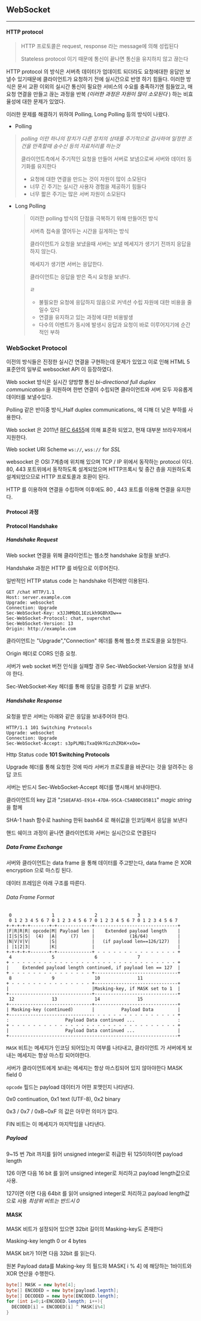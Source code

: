 ## WebSocket

---

#### HTTP protocol

> HTTP 프로토콜은 request, response 라는 message에 의해 성립된다
>
> Stateless protocol 이기 때문에 통신이 끝나면 통신을 유지하지 않고 끊는다

HTTP protocol 의 방식은 서버측 데이터가 업데이트 되더라도 요청에대한 응답만 보낼수 있기때문에 클라이언트가 요청하기 전에 실시간으로 반영 하기 힘들다. 이러한 방식은 문서 교환 이외의 실시간 통신이 필요한 서비스의  수요를 충족하기엔 힘들었고, 매 요청 연결을 만들고 끊는 과정을 반복 _(이러한 과정은 자원이 많이 소모된다_ ) 하는 비효율성에 대한 문제가 있었다.

이러한 문제를 해결하기 위하여 Polling, Long Polling 등의 방식이 나왔다.

-  Polling

  > _polling 이란 하나의 장치가 다른 장치의 상태를 주기적으로 검사하여 일정한 조건을 만족할때 송수신 등의 자료처리를 하는것_
  >
  > 클라이언트측에서 주기적인 요청을 만들어 서버로 보냄으로써 서버와 데이터 동기화를 유지한다
  >
  > - 요청에 대한 연결을 만드는 것이 자원이 많이 소모된다
  > - 너무 긴 주기는 실시간 사용자 경험을 제공하기 힘들다
  > - 너무 짧은 주기는 많은 서버 자원이 소모된다

- Long Polling

  > 이러한 polling 방식의 단점을 극복하기 위해 만들어진 방식
  >
  > 서버측 접속을 열어두는 시간을 길게하는 방식
  >
  > 클라이언트가 요청을 보냈을때 서버는 보낼 메세지가 생기기 전까지 응답을 하지 않는다.
  >
  > 메세지가 생기면 서버는 응답한다.
  >
  > 클라이언트는 응답을 받은 즉시 요청을 보낸다.
  >
  > ㄹ
  >
  > - 불필요한 요청에 응답하지 않음으로 커넥션 수립 자원에 대한 비용을 줄일수 있다
  > - 연결을 유지하고 있는 과정에 대한 비용발생
  > - 다수의 이벤트가 동시에 발생시 응답과 요청이 바로 이루어지기에 순간적인 부하

### WebSocket Protocol 

이전의 방식들은 진정한 실시간 연결을 구현하는데 문제가 있었고 이로 인해 HTML 5 표준안의 일부로  websocket API 이 등장하였다.

Web socket 방식은 실시간 양방향 통신 _bi-directional full duplex communication_ 을 지원하며 한번 연결이 수립되면 클라이언트와 서버 모두 자유롭게 데이터를 보낼수있다.

Polling 같은 반이중 방식_Half duplex communications_ 에 디해 더 낮은 부하를 사용한다.

Web socket 은 2011년 [RFC 6455](http://tools.ietf.org/html/rfc6455)에 의해 표준화 되었고, 현재 대부분 브라우저에서 지원한다.

Web socket URI Scheme `ws://`, `wss://` for _SSL_ 

websocket 은  OSI 7계층에 위치해 있으며  TCP / IP 위에서 동작하는 protocol 이다. 80, 443 포트위에서 동작하도록 설계되었으며 HTTP프록시 및 중간 층을 지원하도록 설계되었으므로 HTTP 프로토콜과 호환이 된다.

HTTP 를 이용하여 연결을 수립하며 이후에도 80 , 443 포트를 이용해 연결을 유지한다.

#### Protocol 과정

#### Protocol Handshake

##### Handshake Request

Web socket 연결을 위해 클라이언트는 웹소켓 handshake  요청을 보낸다.

Handshake 과정은 HTTP 를 바탕으로 이루어진다.

일반적인 HTTP status code 는 handshake 이전에만 이용된다.

```HTTP
GET /chat HTTP/1.1
Host: server.example.com
Upgrade: websocket
Connection: Upgrade
Sec-WebSocket-Key: x3JJHMbDL1EzLkh9GBhXDw==
Sec-WebSocket-Protocol: chat, superchat
Sec-WebSocket-Version: 13
Origin: http://example.com
```

클라이언트는 "Upgrade","Connection" 헤더를 통해 웹소켓 프로토콜을 요청한다.

Origin 헤더로  CORS  인증 요청.

서버가 web socket 버전 인식을 실패할 경우 Sec-WebSocket-Version 요청을 보내야 한다.

Sec-WebSocket-Key 헤더를 통해 응답을 검증할 키 값을 보낸다.

##### Handshake Response

요청을 받은 서버는 아래와 같은 응답을 보내주어야 한다.

```HTTP
HTTP/1.1 101 Switching Protocols
Upgrade: websocket
Connection: Upgrade
Sec-WebSocket-Accept: s3pPLMBiTxaQ9kYGzzhZRbK+xOo=
```

Http Status code __101 Switching Protocols__

 Upgrade 헤더를 통해 요청한 것에 따라 서버가 프로토콜을 바꾼다는 것을 알려주는 응답 코드

서버는 반드시 Sec-WebSocket-Accept 헤더를 명시해서 보내야한다.

클라이언트의 key 값과  "`258EAFA5-E914-47DA-95CA-C5AB0DC85B11`" _magic string_ 을 함께 

SHA-1 hash 함수로 hashing 한뒤 bash64 로 해쉬값을 인코딩해서 응답을 보낸다

핸드 쉐이크 과정이 끝나면 클라이언트와 서버는 실시간으로 연결된다

##### Data Frame Exchange

서버와 클라이언트는 data frame 을 통해 데이터를 주고받는다, data frame 은 XOR encryption 으로 마스킹 된다.

데이터 프레임은 아래 구조를 따른다.

###### Data Frame Format

```
 0               1               2               3
 0 1 2 3 4 5 6 7 0 1 2 3 4 5 6 7 0 1 2 3 4 5 6 7 0 1 2 3 4 5 6 7
+-+-+-+-+-------+-+-------------+-------------------------------+
|F|R|R|R| opcode|M| Payload len |    Extended payload length    |
|I|S|S|S|  (4)  |A|     (7)     |             (16/64)           |
|N|V|V|V|       |S|             |   (if payload len==126/127)   |
| |1|2|3|       |K|             |                               |
+-+-+-+-+-------+-+-------------+ - - - - - - - - - - - - - - - +
 4               5               6               7
+ - - - - - - - - - - - - - - - - - - - - - - - - - - - - - - - +
|     Extended payload length continued, if payload len == 127  |
+ - - - - - - - - - - - - - - - +-------------------------------+
 8               9               10              11
+ - - - - - - - - - - - - - - - +-------------------------------+
|                               |Masking-key, if MASK set to 1  |
+-------------------------------+-------------------------------+
 12              13              14              15
+-------------------------------+-------------------------------+
| Masking-key (continued)       |          Payload Data         |
+-------------------------------- - - - - - - - - - - - - - - - +
:                     Payload Data continued ...                :
+ - - - - - - - - - - - - - - - - - - - - - - - - - - - - - - - +
|                     Payload Data continued ...                |
+---------------------------------------------------------------+

```

`MASK` 비트는 메세지가 인코딩 되어있는지 여부를 나타내고,  클라이언트 가 서버에게 보내는 메세지는 항상 마스킹 되어야한다.

서버가 클라이언트에게 보내는 메세지는 항상 마스킹되어 있지 않아야한다 MASK field 0

`opcode` 핖드는 payload 데이터가 어떤 포맷인지 나타낸다. 

0x0 continuation, 0x1 text (UTF-8), 0x2 binary 

0x3 / 0x7 / 0xB~0xF 의 값은 아무런 의미가 없다.

FIN 비트는 이 메세지가 마지막임을 나타낸다.


##### Payload

9~15 번 7bit 까지를 읽어 unsigned integer로 취급한 뒤 125이하이면 payload length 

126 이면 다음 16 bit 를 읽어 unsigned integer로 처리하고 payload length값으로 사용.

127이면 이면 다음 64bit 를 읽어  unsigned integer로 처리하고 payload length값 으로 사용 _최상위 비트는 반드시 0_

#### MASK 

MASK 비트가 설정되어 있으면 32bit 길이의 Masking-key도 존재한다

Masking-key length 0 or 4 bytes

MASK bit가 1이면 다음 32bit 를 읽는다.

원본 Payload data를 Making-key 의 필드와 MASK[ i % 4] 에 해당하는 1바이트와 XOR 연산을 수행한다.

```java
byte[] MASK = new byte[4];
byte[] ENCODED = new byte[payload.legnth];
byte[] DECODED = new byte[ENCODED.length];
for (int i=0;i<ENCODED.length; i++){
  DECODED[i] = ENCODED[i] ^ MASK[i%4]
}
```













